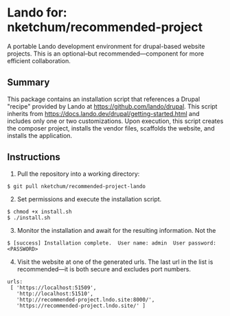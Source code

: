 # Lando for: nketchum/recommended-project
A portable Lando development environment for drupal-based website projects. This
is an optional–but recommended—component for more efficient collaboration.

## Summary
This package contains an installation script that references a
Drupal "recipe" provided by Lando at https://github.com/lando/drupal.
This script inherits from https://docs.lando.dev/drupal/getting-started.html
and includes only one or two customizations. Upon execution, this script
creates the composer project, installs the vendor files, scaffolds the
website, and installs the application.

## Instructions

1. Pull the repository into a working directory:
```
$ git pull nketchum/recommended-project-lando
```

2. Set permissions and execute the installation script.
```
$ chmod +x install.sh
$ ./install.sh
```

3. Monitor the installation and await for the resulting information. Not the
```
$ [success] Installation complete.  User name: admin  User password: <PASSWORD>
```

4. Visit the website at one of the generated urls. The last url in the list is
recommended—it is both secure and excludes port numbers.
```
urls:
 [ 'https://localhost:51509',
   'http://localhost:51510',
   'http://recommended-project.lndo.site:8000/',
   'https://recommended-project.lndo.site/' ]
```